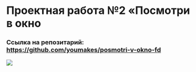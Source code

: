 # Проектная работа №2 «Посмотри в окно
### Ссылка на репозитарий: https://github.com/youmakes/posmotri-v-okno-fd
<img src="./images/maketReadme.svg">
